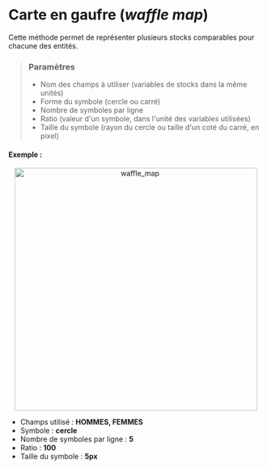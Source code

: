 # Carte en gaufre (*waffle map*)

Cette méthode permet de représenter plusieurs stocks comparables pour chacune des entités.

> ### Paramètres
> * Nom des champs à utiliser (variables de stocks dans la même unités)
> * Forme du symbole (cercle ou carré)
> * Nombre de symboles par ligne
> * Ratio (valeur d'un symbole, dans l'unité des variables utilisées)
> * Taille du symbole (rayon du cercle ou taille d'un coté du carré, en pixel)

#### Exemple :

<p style="text-align: center;">
<img src="img/waffle.png" alt="waffle_map" style="width: 480px;"/>
</p>

- Champs utilisé : **HOMMES, FEMMES**
- Symbole : **cercle**
- Nombre de symboles par ligne : **5**
- Ratio : **100**
- Taille du symbole : **5px**
